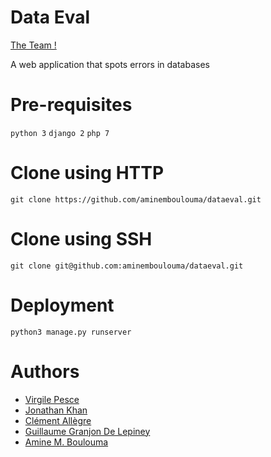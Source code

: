 # Data Eval

[The Team !](./open_data_hackathon_dataeval_team.jpg)

A web application that spots errors in databases

# Pre-requisites

```python 3```
```django 2```
```php 7```

# Clone using HTTP

```git clone https://github.com/aminemboulouma/dataeval.git```

# Clone using SSH

```git clone git@github.com:aminemboulouma/dataeval.git```

# Deployment

```python3 manage.py runserver```

# Authors

* [Virgile Pesce](https://github.com/Virgilus)
* [Jonathan Khan](https://github.com/johnkhansrc)
* [Clément Allègre](https://www.linkedin.com/in/cl%C3%A9ment-all%C3%A8gre-7360a478/)
* [Guillaume Granjon De Lepiney](https://www.linkedin.com/in/guillaume-granjon-de-lepiney-b53b73153/)
* [Amine M. Boulouma](https://www.linkedin.com/in/aminemboulouma/)

